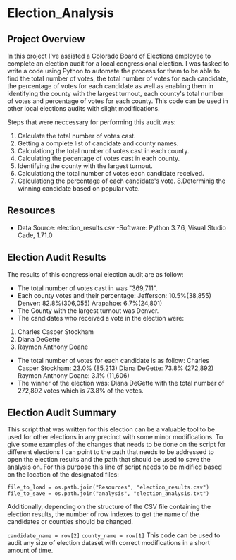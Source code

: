 # Election_Analysis

## Project Overview
In this project I've assisted a Colorado Board of Elections employee to complete an election audit for a local congressional election. I was tasked to write a code using Python to automate the process for them to be able to find the total number of votes, the total number of votes for each candidate, the percentage of votes for each candidate as well as enabling them in identifying the county with the largest turnout, each county's total number of votes and percentage of votes for each county. This code can be used in other local elections audits with slight modifications.

Steps that were neccessary for performing this audit was:
1. Calculate the total number of votes cast.
2. Getting a complete list of candidate and county names.
3. Calculationg the total number of votes cast in each county.
4. Calculating the pecentage of votes cast in each county.
5. Identifying the county with the largest turnout.
6. Calculationg the total number of votes each candidate received.
7. Calculationg the percentage of each candidate's vote.
8.Determinig the winning candidate based on popular vote.

## Resources
- Data Source: election_results.csv
-Software: Python 3.7.6, Visual Studio Cade, 1.71.0

## Election Audit Results
The results of this congressional election audit are as follow:
- The total number of votes cast in was "369,711".
- Each county votes and their percentage:
Jefferson: 10.5%(38,855)
Denver: 82.8%(306,055)
Arapahoe: 6.7%(24,801)
- The County with the largest turnout was Denver.
- The candidates who received a vote in the election were:
1. Charles Casper Stockham
2. Diana DeGette
3. Raymon Anthony Doane
- The total number of votes for each candidate is as follow:
Charles Casper Stockham: 23.0% (85,213)
Diana DeGette: 73.8% (272,892)
Raymon Anthony Doane: 3.1% (11,606)
- The winner of the election was:
Diana DeGette with the total number of 272,892 votes which is 73.8% of the votes.


## Election Audit Summary
This script that was written for this election can be a valuable tool to be used for other elections in any precinct with some minor modifications. To give some examples of the changes that needs to be done on the script for different elections I can point to the path that needs to be addressed to open the election results and the path that should be used to save the analysis on.
For this purpose this line of script needs to be midified based on the location of the designated files:

`file_to_load = os.path.join("Resources", "election_results.csv")`
`file_to_save = os.path.join("analysis", "election_analysis.txt")`

Additionally, depending on the structure of the CSV file containing the election results, the number of row indexes to get the name of the candidates or counties should be changed.

`candidate_name = row[2]` `county_name = row[1]`
This code can be used to audit any size of election dataset with correct modifications in a short amount of time.
